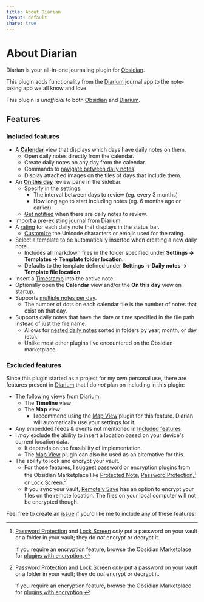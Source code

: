 ```yaml
---
title: About Diarian
layout: default
share: true
---
```

# About Diarian
Diarian is your all-in-one journaling plugin for [Obsidian](https://obsidian.html).

This plugin adds functionality from the [Diarium](https://diariumapp.com/) journal app to the note-taking app we all know and love.

This plugin is *unofficial* to both [Obsidian](https://obsidian.html/) and [Diarium](https://diariumapp.com/).
## Features
### Included features
- A **[Calendar](./Instructions/Calendar.html)** view that displays which days have daily notes on them.
	- Open daily notes directly from the calendar.
	- Create daily notes on any day from the calendar.
	- Commands to [navigate between daily notes](./Instructions/Calendar.html#editor-navigation).
	- Display attached images on the tiles of days that include them.
- An **[On this day](./Instructions/On%20this%20day.html)** review pane in the sidebar.
	- Specify in the settings:
		- The interval between days to review (eg. every 3 months)
		- How long ago to start including notes (eg. 6 months ago or earlier)
	- [Get notified](./Instructions/On%20this%20day.html#notifications) when there are daily notes to review.
- [Import a pre-existing journal](./Instructions/Importer.html) from [Diarium](https://diariumapp.com/).
- A [rating](./Instructions/Rating.html) for each daily note that displays in the status bar.
	- [Customize](./Instructions/Rating.html#customization) the Unicode characters or emojis used for the rating.
- Select a template to be automatically inserted when creating a new daily note.
	- Includes all markdown files in the folder specified under **Settings → Templates → Template folder location**.
	- Defaults to the template defined under **Settings → Daily notes → Template file location**
- Insert a [Timestamp](./Instructions/Timestamp.html) into the active note.
- Optionally open the **Calendar** view and/or the **On this day** view on startup.
- Supports [multiple notes per day](./Instructions/Multiple%20or%20nested%20daily%20notes.html).
	- The number of dots on each calendar tile is the number of notes that exist on that day.
- Supports daily notes that have the date or time specified in the file path instead of just the file name.
	- Allows for [nested daily notes](./Instructions/Multiple%20or%20nested%20daily%20notes.html) sorted in folders by year, month, or day (etc).
	- Unlike most other plugins I’ve encountered on the Obsidian marketplace.

### Excluded features
Since this plugin started as a project for my own personal use, there are features present in [Diarium](https://diariumapp.com/) that I do *not* plan on including in this plugin:
- The following views from [Diarium](https://diariumapp.com/):
	- The **Timeline** view
	- The **Map** view
		- I recommend using the [Map View](https://obsidian.html/plugins?id=obsidian-map-view) plugin for this feature. Diarian will automatically use your settings for it.
- Any embedded feeds & events not mentioned in [Included features](index.html#included-features).
- I *may* exclude the ability to insert a location based on your device's current location data.
	- It depends on the feasibility of implementation.
	- The [Map View](https://obsidian.html/plugins?id=obsidian-map-view) plugin can also be used as an alternative for this.
- The ability to lock and encrypt your vault.
	- For those features, I suggest [password](https://obsidian.html/plugins?search=password) or [encryption plugins](https://obsidian.html/plugins?search=encrypt) from the Obsidian Marketplace like [Protected Note](https://obsidian.html/plugins?id=protected-note), [Password Protection](https://obsidian.html/plugins?id=password-protection),[^1] or [Lock Screen](https://obsidian.html/plugins?id=obsidian-lock-screen-plugin).[^1]
	- If you sync your vault, [Remotely Save](https://obsidian.html/plugins?id=remotely-save) has an option to encrypt your files on the remote location. The files on your local computer will not be encrypted though.

[^1]: [Password Protection](https://obsidian.html/plugins?id=password-protection) and [Lock Screen](https://obsidian.html/plugins?id=obsidian-lock-screen-plugin) *only* put a password on your vault or a folder in your vault; they do *not* encrypt or decrypt it.
	
	If you require an encryption feature, browse the Obsidian Marketplace for [plugins with encryption](https://obsidian.html/plugins?search=encrypt).

Feel free to create an [issue](https://github.com/Erallie/diarian/issues) if you'd like me to include any of these features!